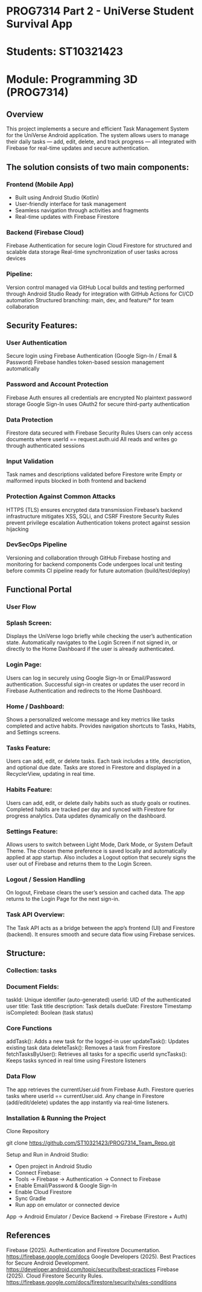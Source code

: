 # PROG7314 Part 2 - UniVerse Student Survival App

# Students: ST10321423
# Module: Programming 3D (PROG7314)

## Overview

This project implements a secure and efficient Task Management System for the UniVerse Android application. The system allows users to manage their daily tasks — add, edit, delete, and track progress — all integrated with Firebase for real-time updates and secure authentication.

## The solution consists of two main components:

### Frontend (Mobile App)
- Built using Android Studio (Kotlin)
- User-friendly interface for task management
- Seamless navigation through activities and fragments
- Real-time updates with Firebase Firestore

### Backend (Firebase Cloud)
Firebase Authentication for secure login
Cloud Firestore for structured and scalable data storage
Real-time synchronization of user tasks across devices

### Pipeline:
Version control managed via GitHub
Local builds and testing performed through Android Studio
Ready for integration with GitHub Actions for CI/CD automation
Structured branching: main, dev, and feature/* for team collaboration

## Security Features:

### User Authentication
Secure login using Firebase Authentication (Google Sign-In / Email & Password)
Firebase handles token-based session management automatically

### Password and Account Protection
Firebase Auth ensures all credentials are encrypted
No plaintext password storage
Google Sign-In uses OAuth2 for secure third-party authentication

### Data Protection
Firestore data secured with Firebase Security Rules
Users can only access documents where userId == request.auth.uid
All reads and writes go through authenticated sessions

### Input Validation
Task names and descriptions validated before Firestore write
Empty or malformed inputs blocked in both frontend and backend

### Protection Against Common Attacks
HTTPS (TLS) ensures encrypted data transmission
Firebase’s backend infrastructure mitigates XSS, SQLi, and CSRF
Firestore Security Rules prevent privilege escalation
Authentication tokens protect against session hijacking

### DevSecOps Pipeline
Versioning and collaboration through GitHub
Firebase hosting and monitoring for backend components
Code undergoes local unit testing before commits
CI pipeline ready for future automation (build/test/deploy)

## Functional Portal
### User Flow

### Splash Screen:
Displays the UniVerse logo briefly while checking the user’s authentication state.
Automatically navigates to the Login Screen if not signed in, or directly to the Home Dashboard if the user is already authenticated.

### Login Page:
Users can log in securely using Google Sign-In or Email/Password authentication.
Successful sign-in creates or updates the user record in Firebase Authentication and redirects to the Home Dashboard.

### Home / Dashboard:
Shows a personalized welcome message and key metrics like tasks completed and active habits.
Provides navigation shortcuts to Tasks, Habits, and Settings screens.

### Tasks Feature:
Users can add, edit, or delete tasks.
Each task includes a title, description, and optional due date.
Tasks are stored in Firestore and displayed in a RecyclerView, updating in real time.

### Habits Feature:
Users can add, edit, or delete daily habits such as study goals or routines.
Completed habits are tracked per day and synced with Firestore for progress analytics.
Data updates dynamically on the dashboard.

### Settings Feature:
Allows users to switch between Light Mode, Dark Mode, or System Default Theme.
The chosen theme preference is saved locally and automatically applied at app startup.
Also includes a Logout option that securely signs the user out of Firebase and returns them to the Login Screen.

### Logout / Session Handling
On logout, Firebase clears the user’s session and cached data.
The app returns to the Login Page for the next sign-in.

### Task API Overview:
The Task API acts as a bridge between the app’s frontend (UI) and Firestore (backend).
It ensures smooth and secure data flow using Firebase services.

## Structure:
### Collection: tasks
### Document Fields:
taskId: Unique identifier (auto-generated)
userId: UID of the authenticated user
title: Task title
description: Task details
dueDate: Firestore Timestamp
isCompleted: Boolean (task status)

### Core Functions
	
addTask():	Adds a new task for the logged-in user
updateTask():	Updates existing task data
deleteTask():	Removes a task from Firestore
fetchTasksByUser():	Retrieves all tasks for a specific userId
syncTasks():	Keeps tasks synced in real time using Firestore listeners

### Data Flow
The app retrieves the currentUser.uid from Firebase Auth.
Firestore queries tasks where userId == currentUser.uid.
Any change in Firestore (add/edit/delete) updates the app instantly via real-time listeners.

### Installation & Running the Project
Clone Repository

git clone https://github.com/ST10321423/PROG7314_Team_Repo.git

Setup and Run in Android Studio:

- Open project in Android Studio
- Connect Firebase:
- Tools → Firebase → Authentication → Connect to Firebase
- Enable Email/Password & Google Sign-In
- Enable Cloud Firestore
- Sync Gradle
- Run app on emulator or connected device

App → Android Emulator / Device
Backend → Firebase (Firestore + Auth)

## References
Firebase (2025). Authentication and Firestore Documentation.
https://firebase.google.com/docs
Google Developers (2025). Best Practices for Secure Android Development.
https://developer.android.com/topic/security/best-practices
Firebase (2025). Cloud Firestore Security Rules.
https://firebase.google.com/docs/firestore/security/rules-conditions
